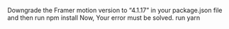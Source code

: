 Downgrade the Framer motion version to “4.1.17” in your package.json file and then run npm install Now, Your error must be solved.
run yarn